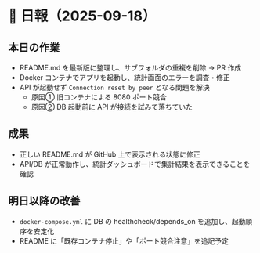 # 📑 日報（2025-09-18）

## 本日の作業
- README.md を最新版に整理し、サブフォルダの重複を削除 → PR 作成  
- Docker コンテナでアプリを起動し、統計画面のエラーを調査・修正  
- API が起動せず `Connection reset by peer` となる問題を解決  
  - 原因① 旧コンテナによる 8080 ポート競合  
  - 原因② DB 起動前に API が接続を試みて落ちていた  

## 成果
- 正しい README.md が GitHub 上で表示される状態に修正  
- API/DB が正常動作し、統計ダッシュボードで集計結果を表示できることを確認  

## 明日以降の改善
- `docker-compose.yml` に DB の healthcheck/depends_on を追加し、起動順序を安定化  
- README に「既存コンテナ停止」や「ポート競合注意」を追記予定  
